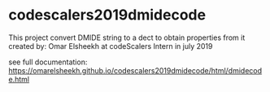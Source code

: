 # codescalers2019dmidecode
This project convert DMIDE string to a dect to obtain properties from it created by: Omar Elsheekh at codeScalers Intern in july 2019 

see full documentation: https://omarelsheekh.github.io/codescalers2019dmidecode/html/dmidecode.html
